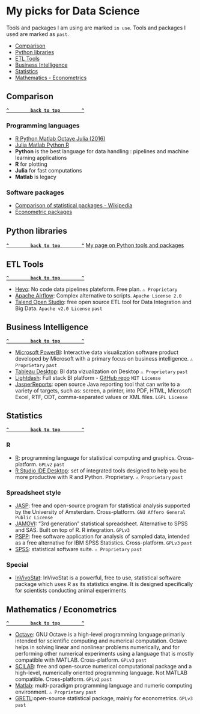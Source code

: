 # My picks for Data Science

Tools and packages I am using are marked `in use`.
Tools and packages I used are marked as `past`.

- [Comparison](#comparison)
- [Python libraries](#python-libraries)
- [ETL Tools](#etl-tools)
- [Business Intelligence](#business-intelligence)
- [Statistics](#statistics)
- [Mathematics - Econometrics](#mathematics--econometrics)

## Comparison ##
**[`^        back to top        ^`](#)**
### Programming languages ###
- [R Python Matlab Octave Julia (2016)](https://www.linkedin.com/pulse/r-vs-python-matlab-octave-julia-who-winner-siva-prasad-katru/)
- [Julia Matlab Python R](https://cepr.org/voxeu/columns/choosing-numerical-programming-language-economic-research-julia-matlab-python-or-r)
- **Python** is the best language for data handling : pipelines and machine learning applications
- **R** for plotting
- **Julia** for fast computations
- **Matlab** is legacy
### Software packages ###
- [Comparison of statistical packages - Wikipedia](https://en.wikipedia.org/wiki/Comparison_of_statistical_packages)
- [Econometric packages](https://collinsdwight.medium.com/9-econometric-software-packages-for-financial-and-economic-data-analysis-83285c51a9b5)

## Python libraries ##
**[`^        back to top        ^`](#)**
[My page on Python tools and packages](https://github.com/dheurtev/dheurtev/blob/main/python.md)

## ETL Tools ##
**[`^        back to top        ^`](#)**
- [Hevo](https://hevodata.com/): No code data pipelines plateform. Free plan. `⚠ Proprietary` 
- [Apache Airflow](https://airflow.apache.org/): Complex alternative to scripts. `Apache License 2.0`
- [Talend Open Studio](https://www.talend.com/products/talend-open-studio/): free open source ETL tool for Data Integration and Big Data. `Apache v2.0 License` `past`

## Business Intelligence ##
**[`^        back to top        ^`](#)**
- [Microsoft PowerBI](https://powerbi.microsoft.com/en-au/): Interactive data visualization software product developed by Microsoft with a primary focus on business intelligence. `⚠ Proprietary` `past`
- [Tableau Desktop](https://www.tableau.com/products/desktop): BI data vizualization on Desktop `⚠ Proprietary` `past`
- [Lightdash](https://www.lightdash.com/): Full stack BI platform - [GitHub repo](https://github.com/lightdash/lightdash#quick-start) `MIT License`
- [JasperReports](https://community.jaspersoft.com/): open source Java reporting tool that can write to a variety of targets, such as: screen, a printer, into PDF, HTML, Microsoft Excel, RTF, ODT, comma-separated values or XML files. `LGPL License`

## Statistics ##
**[`^        back to top        ^`](#)**
### R ###
- [R](https://www.r-project.org/): programming language for statistical computing and graphics. Cross-platform. `GPLv2` `past`
- [R Studio IDE Desktop](https://www.rstudio.com/products/rstudio/download/): set of integrated tools designed to help you be more productive with R and Python. Proprietary. `⚠ Proprietary` `past`
### Spreadsheet style ###
- [JASP](https://jasp-stats.org): free and open-source program for statistical analysis supported by the University of Amsterdam. Cross-platform. `GNU Affero General Public License`
- [JAMOVI](https://www.jamovi.org/): “3rd generation” statistical spreadsheet. Alternative to SPSS and SAS. Built on top of R. R integration. `GPLv3`
- [PSPP](https://www.gnu.org/software/pspp/): free software application for analysis of sampled data, intended as a free alternative for IBM SPSS Statistics. Cross-platform. `GPLv3` `past`
- [SPSS](https://www.ibm.com/products/spss-statistics): statistical software suite. `⚠ Proprietary` `past`
### Special ###
- [InVivoStat](https://invivostat.co.uk/): InVivoStat is a powerful, free to use, statistical software package which uses R as its statistics engine. It is designed specifically for scientists conducting animal experiments

## Mathematics / Econometrics ##
**[`^        back to top        ^`](#)**
- [Octave](https://octave.org/): GNU Octave is a high-level programming language primarily intended for scientific computing and numerical computation. Octave helps in solving linear and nonlinear problems numerically, and for performing other numerical experiments using a language that is mostly compatible with MATLAB. Cross-platform. `GPLv3` `past`
- [SCILAB](https://www.scilab.org/software/scilab/statistics): free and open-source numerical computational package and a high-level, numerically oriented programming language. Not MATLAB compatible. Cross-platform. `GPLv2` `past`
- [Matlab](https://www.mathworks.com/products/matlab.html): multi-paradigm programming language and numeric computing environment. `⚠ Proprietary` `past`
- [GRETL](http://gretl.sourceforge.net/):open-source statistical package, mainly for econometrics. `GPLv3` `past`
